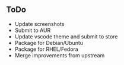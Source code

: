 ## ToDo
- Update screenshots
- Submit to AUR
- Update vscode theme and submit to store
- Package for Debian/Ubuntu
- Package for RHEL/Fedora
- Merge improvements from upstream

